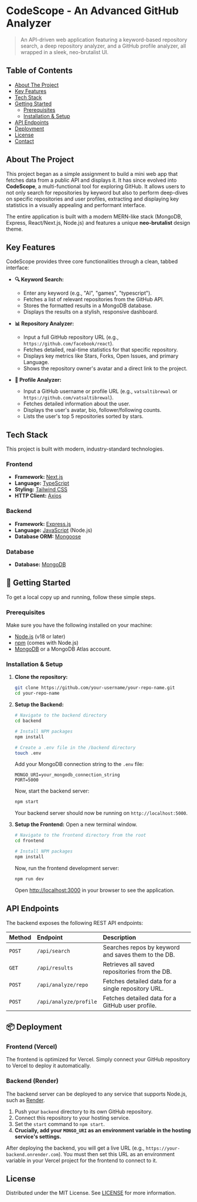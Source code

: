# CodeScope - An Advanced GitHub Analyzer

> An API-driven web application featuring a keyword-based repository search, a deep repository analyzer, and a GitHub profile analyzer, all wrapped in a sleek, neo-brutalist UI.

## Table of Contents

- [About The Project](#about-the-project)
- [Key Features](#key-features)
- [Tech Stack](#tech-stack)
- [Getting Started](#-getting-started)
  - [Prerequisites](#prerequisites)
  - [Installation & Setup](#installation--setup)
- [API Endpoints](#api-endpoints)
- [Deployment](#-deployment)
- [License](#-license)
- [Contact](#-contact)

## About The Project

This project began as a simple assignment to build a mini web app that fetches data from a public API and displays it. It has since evolved into **CodeScope**, a multi-functional tool for exploring GitHub. It allows users to not only search for repositories by keyword but also to perform deep-dives on specific repositories and user profiles, extracting and displaying key statistics in a visually appealing and performant interface.

The entire application is built with a modern MERN-like stack (MongoDB, Express, React/Next.js, Node.js) and features a unique **neo-brutalist** design theme.

## Key Features

CodeScope provides three core functionalities through a clean, tabbed interface:

-   **🔍 Keyword Search:**
    -   Enter any keyword (e.g., "AI", "games", "typescript").
    -   Fetches a list of relevant repositories from the GitHub API.
    -   Stores the formatted results in a MongoDB database.
    -   Displays the results on a stylish, responsive dashboard.

-   **📊 Repository Analyzer:**
    -   Input a full GitHub repository URL (e.g., `https://github.com/facebook/react`).
    -   Fetches detailed, real-time statistics for that specific repository.
    -   Displays key metrics like Stars, Forks, Open Issues, and primary Language.
    -   Shows the repository owner's avatar and a direct link to the project.

-   **👤 Profile Analyzer:**
    -   Input a GitHub username or profile URL (e.g., `vatsaltibrewal` or `https://github.com/vatsaltibrewal`).
    -   Fetches detailed information about the user.
    -   Displays the user's avatar, bio, follower/following counts.
    -   Lists the user's top 5 repositories sorted by stars.

## Tech Stack

This project is built with modern, industry-standard technologies.

### Frontend

-   **Framework:** [Next.js](https://nextjs.org/)
-   **Language:** [TypeScript](https://www.typescriptlang.org/)
-   **Styling:** [Tailwind CSS](https://tailwindcss.com/)
-   **HTTP Client:** [Axios](https://axios-http.com/)

### Backend

-   **Framework:** [Express.js](https://expressjs.com/)
-   **Language:** [JavaScript](https://developer.mozilla.org/en-US/docs/Web/JavaScript) (Node.js)
-   **Database ORM:** [Mongoose](https://mongoosejs.com/)

### Database

-   **Database:** [MongoDB](https://www.mongodb.com/)

## 🚀 Getting Started

To get a local copy up and running, follow these simple steps.

### Prerequisites

Make sure you have the following installed on your machine:
-   [Node.js](https://nodejs.org/en/) (v18 or later)
-   [npm](https://www.npmjs.com/) (comes with Node.js)
-   [MongoDB](https://www.mongodb.com/try/download/community) or a MongoDB Atlas account.

### Installation & Setup

1.  **Clone the repository:**
    ```bash
    git clone https://github.com/your-username/your-repo-name.git
    cd your-repo-name
    ```

2.  **Setup the Backend:**
    ```bash
    # Navigate to the backend directory
    cd backend

    # Install NPM packages
    npm install

    # Create a .env file in the /backend directory
    touch .env
    ```
    Add your MongoDB connection string to the `.env` file:
    ```env
    MONGO_URI=your_mongodb_connection_string
    PORT=5000
    ```
    Now, start the backend server:
    ```bash
    npm start
    ```
    Your backend server should now be running on `http://localhost:5000`.

3.  **Setup the Frontend:**
    Open a new terminal window.
    ```bash
    # Navigate to the frontend directory from the root
    cd frontend

    # Install NPM packages
    npm install
    ```
    Now, run the frontend development server:
    ```bash
    npm run dev
    ```
    Open [http://localhost:3000](http://localhost:3000) in your browser to see the application.

## API Endpoints

The backend exposes the following REST API endpoints:

| Method | Endpoint                  | Description                                            |
| :----- | :------------------------ | :----------------------------------------------------- |
| `POST` | `/api/search`             | Searches repos by keyword and saves them to the DB.    |
| `GET`  | `/api/results`            | Retrieves all saved repositories from the DB.          |
| `POST` | `/api/analyze/repo`       | Fetches detailed data for a single repository URL.     |
| `POST` | `/api/analyze/profile`    | Fetches detailed data for a GitHub user profile.       |

## 📦 Deployment

### Frontend (Vercel)

The frontend is optimized for Vercel. Simply connect your GitHub repository to Vercel to deploy it automatically.

### Backend (Render)

The backend server can be deployed to any service that supports Node.js, such as [Render](https://render.com/).

1.  Push your `backend` directory to its own GitHub repository.
2.  Connect this repository to your hosting service.
3.  Set the `start` command to `npm start`.
4.  **Crucially, add your `MONGO_URI` as an environment variable in the hosting service's settings.**

After deploying the backend, you will get a live URL (e.g., `https://your-backend.onrender.com`). You must then set this URL as an environment variable in your Vercel project for the frontend to connect to it.

## License

Distributed under the MIT License. See [LICENSE](./LICENSE) for more information.